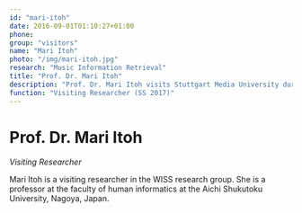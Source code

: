 ```yaml
---
id: "mari-itoh"
date: 2016-09-01T01:10:27+01:00
phone:
group: "visitors"
name: "Mari Itoh"
photo: "/img/mari-itoh.jpg"
research: "Music Information Retrieval"
title: "Prof. Dr. Mari Itoh"
description: "Prof. Dr. Mari Itoh visits Stuttgart Media University during WS 2016/2017."
function: "Visiting Researcher (SS 2017)"
---
```


# Prof. Dr. Mari Itoh

*Visiting Researcher*

Mari Itoh is a visiting researcher in the WISS research group. She is a professor at the faculty of human informatics at the Aichi Shukutoku University, Nagoya, Japan.
